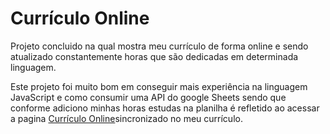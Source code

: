 <h1>Currículo Online</h1>
<p>Projeto concluido na qual mostra meu currículo de forma online e sendo atualizado constantemente horas que são dedicadas em determinada linguagem.</p>
<p>Este projeto foi muito bom em conseguir mais experiência na linguagem JavaScript e como consumir uma API do google Sheets sendo que conforme adiciono minhas horas estudas na planilha é refletido ao acessar a pagina <a href="https://wellingtonzero.github.io/curriculo_online/">Currículo Online</a>sincronizado no meu currículo.</p>
